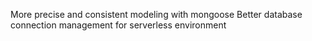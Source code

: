 More precise and consistent modeling with mongoose
Better database connection management for serverless environment
